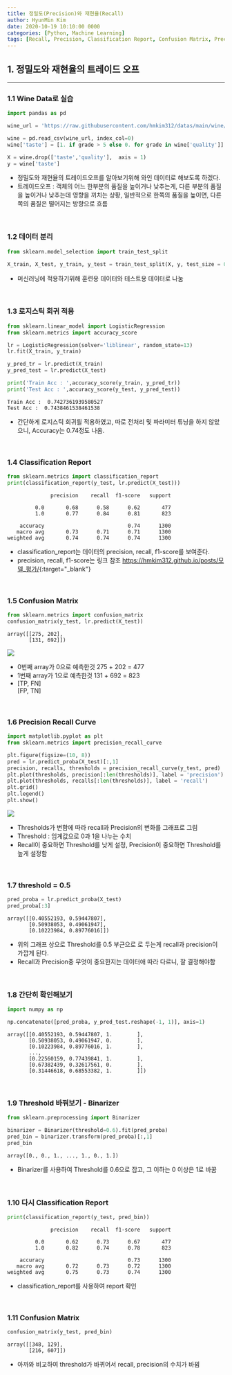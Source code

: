 ```yaml
---
title: 정밀도(Precision)와 재현율(Recall)
author: HyunMin Kim
date: 2020-10-19 10:10:00 0000
categories: [Python, Machine Learning]
tags: [Recall, Precision, Classification Report, Confusion Matrix, Precision Recall Curve, Threshold]
---
```


## 1. 정밀도와 재현율의 트레이드 오프
---

### 1.1 Wine Data로 실습


```python
import pandas as pd

wine_url = 'https://raw.githubusercontent.com/hmkim312/datas/main/wine/wine.csv'

wine = pd.read_csv(wine_url, index_col=0)
wine['taste'] = [1. if grade > 5 else 0. for grade in wine['quality']]

X = wine.drop(['taste','quality'],  axis = 1)
y = wine['taste']
```

- 정밀도와 재현율의 트레이드오프를 알아보기위해 와인 데이터로 해보도록 하겠다.
- 트레이드오프 : 객체의 어느 한부분의 품질을 높이거나 낮추는게, 다른 부분의 품질을 높이거나 낮추는데 영향을 끼치는 상황,  일반적으로 한쪽의 품질을 높이면, 다른쪽의 품질은 떨어지는 방향으로 흐름

<br>

### 1.2 데이터 분리


```python
from sklearn.model_selection import train_test_split

X_train, X_test, y_train, y_test = train_test_split(X, y, test_size = 0.2, random_state = 13)
```

- 머신러닝에 적용하기위해 훈련용 데이터와 테스트용 데이터로 나눔

<br>

### 1.3 로지스틱 회귀 적용


```python
from sklearn.linear_model import LogisticRegression
from sklearn.metrics import accuracy_score

lr = LogisticRegression(solver='liblinear', random_state=13)
lr.fit(X_train, y_train)

y_pred_tr = lr.predict(X_train)
y_pred_test = lr.predict(X_test)

print('Train Acc : ',accuracy_score(y_train, y_pred_tr))
print('Test Acc : ',accuracy_score(y_test, y_pred_test))
```

    Train Acc :  0.7427361939580527
    Test Acc :  0.7438461538461538


- 간단하게 로지스틱 회귀릘 적용하였고, 따로 전처리 및 파라미터 튜닝을 하지 않았으니, Accuracy는 0.74정도 나옴.

<br>

### 1.4 Classification Report

```python
from sklearn.metrics import classification_report
print(classification_report(y_test, lr.predict(X_test)))
```

                  precision    recall  f1-score   support
    
             0.0       0.68      0.58      0.62       477
             1.0       0.77      0.84      0.81       823
    
        accuracy                           0.74      1300
       macro avg       0.73      0.71      0.71      1300
    weighted avg       0.74      0.74      0.74      1300
    


- classification_report는 데이터의 precision, recall, f1-score를 보여준다.
- precision, recall, f1-score는 링크 참조 <https://hmkim312.github.io/posts/모델_평가/>{:target="_blank"}

<br>

### 1.5 Confusion Matrix


```python
from sklearn.metrics import confusion_matrix
confusion_matrix(y_test, lr.predict(X_test))
```




    array([[275, 202],
           [131, 692]])



<img src="https://user-images.githubusercontent.com/60168331/93879350-845cbf00-fd16-11ea-8c29-c28343d3a4a9.jpg">

- 0번째 array가 0으로 예측한것 275 + 202 = 477
- 1번째 array가 1으로 예측한것 131 + 692 = 823
- [TP, FN] <br>[FP, TN]

<br>

### 1.6 Precision Recall Curve

```python
import matplotlib.pyplot as plt
from sklearn.metrics import precision_recall_curve

plt.figure(figsize=(10, 8))
pred = lr.predict_proba(X_test)[:,1]
precision, recalls, thresholds = precision_recall_curve(y_test, pred)
plt.plot(thresholds, precision[:len(thresholds)], label = 'precision')
plt.plot(thresholds, recalls[:len(thresholds)], label = 'recall')
plt.grid()
plt.legend()
plt.show()
```

<img src = 'https://user-images.githubusercontent.com/60168331/96418514-d3224980-122d-11eb-8201-955f346b8c58.png'>


- Thresholds가 변함에 따라 recall과 Precision의 변화를 그래프로 그림
- Threshold : 임계값으로 0과 1을 나누는 수치
- Recall이 중요하면 Threshold를 낮게 설정, Precision이 중요하면 Threshold를 높게 설정함

<br>

### 1.7 threshold = 0.5


```python
pred_proba = lr.predict_proba(X_test)
pred_proba[:3]
```




    array([[0.40552193, 0.59447807],
           [0.50938053, 0.49061947],
           [0.10223984, 0.89776016]])



- 위의 그래프 상으로 Threshold를 0.5 부근으로 로 두는게 recall과 precision이 가깝게 된다.
- Recall과 Precision중 무엇이 중요한지는 데이터애 따라 다르니, 잘 결정해야함

<br>

### 1.8 간단히 확인해보기


```python
import numpy as np

np.concatenate([pred_proba, y_pred_test.reshape(-1, 1)], axis=1)
```


    array([[0.40552193, 0.59447807, 1.        ],
           [0.50938053, 0.49061947, 0.        ],
           [0.10223984, 0.89776016, 1.        ],
           ...,
           [0.22560159, 0.77439841, 1.        ],
           [0.67382439, 0.32617561, 0.        ],
           [0.31446618, 0.68553382, 1.        ]])



<br>

### 1.9 Threshold 바꿔보기 - Binarizer


```python
from sklearn.preprocessing import Binarizer

binarizer = Binarizer(threshold=0.6).fit(pred_proba)
pred_bin = binarizer.transform(pred_proba)[:,1]
pred_bin
```

    array([0., 0., 1., ..., 1., 0., 1.])


- Binarizer를 사용하여 Threshold를 0.6으로 잡고, 그 이하는 0 이상은 1로 바꿈

<br>

### 1.10 다시 Classification Report


```python
print(classification_report(y_test, pred_bin))
```

                  precision    recall  f1-score   support
    
             0.0       0.62      0.73      0.67       477
             1.0       0.82      0.74      0.78       823
    
        accuracy                           0.73      1300
       macro avg       0.72      0.73      0.72      1300
    weighted avg       0.75      0.73      0.74      1300
    


- classification_report를 사용하여 report 확인

<br>

### 1.11 Confusion Matrix


```python
confusion_matrix(y_test, pred_bin)
```

    array([[348, 129],
           [216, 607]])



- 아까와 비교하여 threshold가 바뀌어서 recall, precision의 수치가 바뀜

